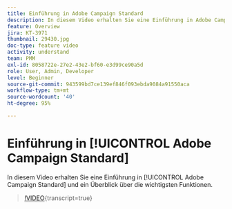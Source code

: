 ```yaml
---
title: Einführung in Adobe Campaign Standard
description: In diesem Video erhalten Sie eine Einführung in Adobe Campaign Standard.
feature: Overview
jira: KT-3971
thumbnail: 29430.jpg
doc-type: feature video
activity: understand
team: PMM
exl-id: 8058722e-27e2-43e2-bf60-e3d99ce90a5d
role: User, Admin, Developer
level: Beginner
source-git-commit: 943599bd7ce139ef846f093ebda9084a91550aca
workflow-type: tm+mt
source-wordcount: '40'
ht-degree: 95%

---
```


# Einführung in [!UICONTROL Adobe Campaign Standard]

In diesem Video erhalten Sie eine Einführung in [!UICONTROL Adobe Campaign Standard] und ein Überblick über die wichtigsten Funktionen.

>[!VIDEO](https://video.tv.adobe.com/v/29430?learn=on){transcript=true}
